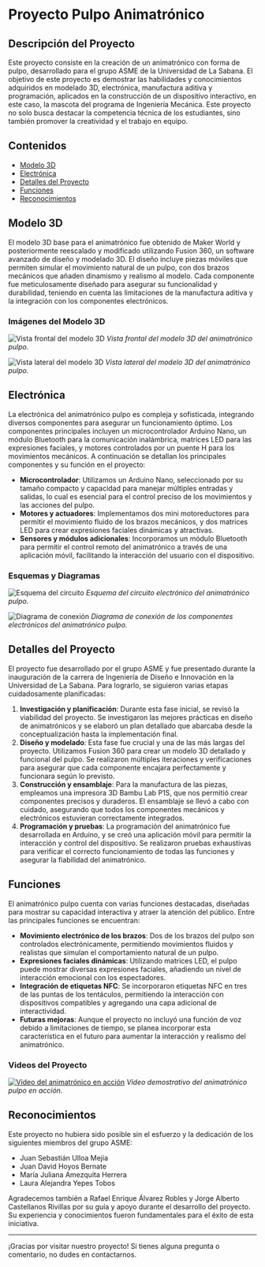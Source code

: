# Proyecto Pulpo Animatrónico

## Descripción del Proyecto

Este proyecto consiste en la creación de un animatrónico con forma de pulpo, desarrollado para el grupo ASME de la Universidad de La Sabana. El objetivo de este proyecto es demostrar las habilidades y conocimientos adquiridos en modelado 3D, electrónica, manufactura aditiva y programación, aplicados en la construcción de un dispositivo interactivo, en este caso, la mascota del programa de Ingeniería Mecánica. Este proyecto no solo busca destacar la competencia técnica de los estudiantes, sino también promover la creatividad y el trabajo en equipo.

## Contenidos

- [Modelo 3D](#modelo-3d)
- [Electrónica](#electrónica)
- [Detalles del Proyecto](#detalles-del-proyecto)
- [Funciones](#funciones)
- [Reconocimientos](#reconocimientos)

## Modelo 3D

El modelo 3D base para el animatrónico fue obtenido de Maker World y posteriormente reescalado y modificado utilizando Fusion 360, un software avanzado de diseño y modelado 3D. El diseño incluye piezas móviles que permiten simular el movimiento natural de un pulpo, con dos brazos mecánicos que añaden dinamismo y realismo al modelo. Cada componente fue meticulosamente diseñado para asegurar su funcionalidad y durabilidad, teniendo en cuenta las limitaciones de la manufactura aditiva y la integración con los componentes electrónicos.

### Imágenes del Modelo 3D

![Vista frontal del modelo 3D](images/modelo_3d_frontal.jpg)
*Vista frontal del modelo 3D del animatrónico pulpo.*

![Vista lateral del modelo 3D](images/modelo_3d_lateral.jpg)
*Vista lateral del modelo 3D del animatrónico pulpo.*

## Electrónica

La electrónica del animatrónico pulpo es compleja y sofisticada, integrando diversos componentes para asegurar un funcionamiento óptimo. Los componentes principales incluyen un microcontrolador Arduino Nano, un módulo Bluetooth para la comunicación inalámbrica, matrices LED para las expresiones faciales, y motores controlados por un puente H para los movimientos mecánicos. A continuación se detallan los principales componentes y su función en el proyecto:

- **Microcontrolador**: Utilizamos un Arduino Nano, seleccionado por su tamaño compacto y capacidad para manejar múltiples entradas y salidas, lo cual es esencial para el control preciso de los movimientos y las acciones del pulpo.
- **Motores y actuadores**: Implementamos dos mini motoreductores para permitir el movimiento fluido de los brazos mecánicos, y dos matrices LED para crear expresiones faciales dinámicas y atractivas.
- **Sensores y módulos adicionales**: Incorporamos un módulo Bluetooth para permitir el control remoto del animatrónico a través de una aplicación móvil, facilitando la interacción del usuario con el dispositivo.

### Esquemas y Diagramas

![Esquema del circuito](images/esquema_circuito.jpg)
*Esquema del circuito electrónico del animatrónico pulpo.*

![Diagrama de conexión](images/diagrama_conexion.jpg)
*Diagrama de conexión de los componentes electrónicos del animatrónico pulpo.*

## Detalles del Proyecto

El proyecto fue desarrollado por el grupo ASME y fue presentado durante la inauguración de la carrera de Ingeniería de Diseño e Innovación en la Universidad de La Sabana. Para lograrlo, se siguieron varias etapas cuidadosamente planificadas:

1. **Investigación y planificación**: Durante esta fase inicial, se revisó la viabilidad del proyecto. Se investigaron las mejores prácticas en diseño de animatrónicos y se elaboró un plan detallado que abarcaba desde la conceptualización hasta la implementación final.
2. **Diseño y modelado**: Esta fase fue crucial y una de las más largas del proyecto. Utilizamos Fusion 360 para crear un modelo 3D detallado y funcional del pulpo. Se realizaron múltiples iteraciones y verificaciones para asegurar que cada componente encajara perfectamente y funcionara según lo previsto.
3. **Construcción y ensamblaje**: Para la manufactura de las piezas, empleamos una impresora 3D Bambu Lab P1S, que nos permitió crear componentes precisos y duraderos. El ensamblaje se llevó a cabo con cuidado, asegurando que todos los componentes mecánicos y electrónicos estuvieran correctamente integrados.
4. **Programación y pruebas**: La programación del animatrónico fue desarrollada en Arduino, y se creó una aplicación móvil para permitir la interacción y control del dispositivo. Se realizaron pruebas exhaustivas para verificar el correcto funcionamiento de todas las funciones y asegurar la fiabilidad del animatrónico.

## Funciones

El animatrónico pulpo cuenta con varias funciones destacadas, diseñadas para mostrar su capacidad interactiva y atraer la atención del público. Entre las principales funciones se encuentran:

- **Movimiento electrónico de los brazos**: Dos de los brazos del pulpo son controlados electrónicamente, permitiendo movimientos fluidos y realistas que simulan el comportamiento natural de un pulpo.
- **Expresiones faciales dinámicas**: Utilizando matrices LED, el pulpo puede mostrar diversas expresiones faciales, añadiendo un nivel de interacción emocional con los espectadores.
- **Integración de etiquetas NFC**: Se incorporaron etiquetas NFC en tres de las puntas de los tentáculos, permitiendo la interacción con dispositivos compatibles y agregando una capa adicional de interactividad.
- **Futuras mejoras**: Aunque el proyecto no incluyó una función de voz debido a limitaciones de tiempo, se planea incorporar esta característica en el futuro para aumentar la interacción y realismo del animatrónico.

### Videos del Proyecto

[![Video del animatrónico en acción](images/video_thumbnail.jpg)](videos/animatronico_accion.mp4)
*Video demostrativo del animatrónico pulpo en acción.*

## Reconocimientos

Este proyecto no hubiera sido posible sin el esfuerzo y la dedicación de los siguientes miembros del grupo ASME:

- Juan Sebastián Ulloa Mejía
- Juan David Hoyos Bernate
- María Juliana Amezquita Herrera
- Laura Alejandra Yepes Tobos

Agradecemos también a Rafael Enrique Álvarez Robles y Jorge Alberto Castellanos Rivillas por su guía y apoyo durante el desarrollo del proyecto. Su experiencia y conocimientos fueron fundamentales para el éxito de esta iniciativa.

---

¡Gracias por visitar nuestro proyecto! Si tienes alguna pregunta o comentario, no dudes en contactarnos.
